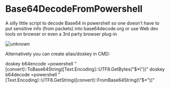 # Base64DecodeFromPowershell
A silly little script to decode Base64 in powershell so one doesn't have to put sensitive info (from packets) into base64decode.org or use Web dev tools on browser or even a 3rd party browser plug-in  

![unknown](https://user-images.githubusercontent.com/55988027/156754717-df8fc66d-2fbd-4896-ad81-6bc8adc6160c.png)


Alternatively you can create alias/doskey in CMD:

doskey b64encode =powershell "[convert]::ToBase64String([Text.Encoding]::UTF8.GetBytes(\"$*\"))"  
doskey b64decode =powershell "[Text.Encoding]::UTF8.GetString([convert]::FromBase64String(\"$*\"))"
